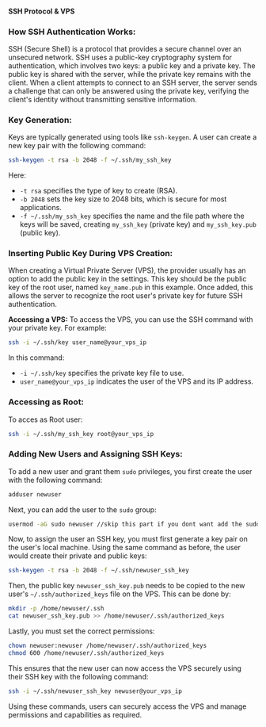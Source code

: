 #### SSH Protocol & VPS

### How SSH Authentication Works:
SSH (Secure Shell) is a protocol that provides a secure channel over an unsecured network. SSH uses a public-key cryptography system for authentication, which involves two keys: a public key and a private key. The public key is shared with the server, while the private key remains with the client. When a client attempts to connect to an SSH server, the server sends a challenge that can only be answered using the private key, verifying the client's identity without transmitting sensitive information.

### Key Generation:
Keys are typically generated using tools like `ssh-keygen`. A user can create a new key pair with the following command:

```bash
ssh-keygen -t rsa -b 2048 -f ~/.ssh/my_ssh_key
```

Here:
- `-t rsa` specifies the type of key to create (RSA).
- `-b 2048` sets the key size to 2048 bits, which is secure for most applications.
- `-f ~/.ssh/my_ssh_key` specifies the name and the file path where the keys will be saved, creating `my_ssh_key` (private key) and `my_ssh_key.pub` (public key).

### Inserting Public Key During VPS Creation:
When creating a Virtual Private Server (VPS), the provider usually has an option to add the public key in the settings. This key should be the public key of the root user, named `key_name.pub` in this example. Once added, this allows the server to recognize the root user's private key for future SSH authentication.

**Accessing a VPS:**
To access the VPS, you can use the SSH command with your private key. For example:

```bash
ssh -i ~/.ssh/key user_name@your_vps_ip
```

In this command:
- `-i ~/.ssh/key` specifies the private key file to use.
- `user_name@your_vps_ip` indicates the user of the VPS and its IP address.

### Accessing as Root:
To acces as Root user:

```bash
ssh -i ~/.ssh/my_ssh_key root@your_vps_ip
```

### Adding New Users and Assigning SSH Keys:
To add a new user and grant them `sudo` privileges, you first create the user with the following command:

```bash
adduser newuser
```

Next, you can add the user to the `sudo` group:

```bash
usermod -aG sudo newuser //skip this part if you dont want add the sudo privileges
```

Now, to assign the user an SSH key, you must first generate a key pair on the user's local machine. Using the same command as before, the user would create their private and public keys:

```bash
ssh-keygen -t rsa -b 2048 -f ~/.ssh/newuser_ssh_key
```

Then, the public key `newuser_ssh_key.pub` needs to be copied to the new user's `~/.ssh/authorized_keys` file on the VPS. This can be done by:

```bash
mkdir -p /home/newuser/.ssh
cat newuser_ssh_key.pub >> /home/newuser/.ssh/authorized_keys
```

Lastly, you must set the correct permissions:

```bash
chown newuser:newuser /home/newuser/.ssh/authorized_keys
chmod 600 /home/newuser/.ssh/authorized_keys
```

This ensures that the new user can now access the VPS securely using their SSH key with the following command:

```bash
ssh -i ~/.ssh/newuser_ssh_key newuser@your_vps_ip
```

Using these commands, users can securely access the VPS and manage permissions and capabilities as required.
